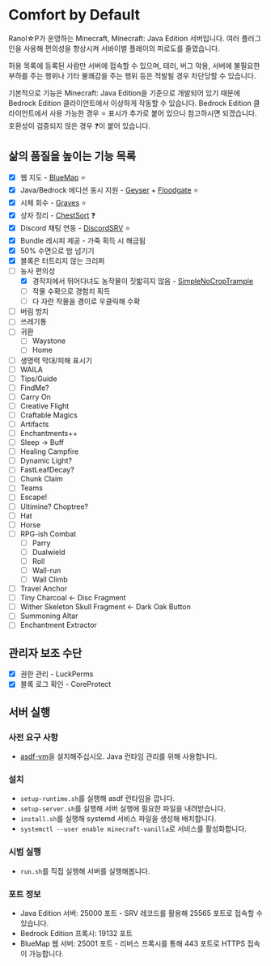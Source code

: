 # Comfort by Default

Ranol☆P가 운영하는 Minecraft, Minecraft: Java Edition 서버입니다.
여러 플러그인을 사용해 편의성을 향상시켜 서바이벌 플레이의 피로도를 줄였습니다.

허용 목록에 등록된 사람만 서버에 접속할 수 있으며,
테러, 버그 악용, 서버에 불필요한 부하를 주는 행위나 기타 불쾌감을 주는 행위 등은 적발될 경우 차단당할 수 있습니다.

기본적으로 기능은 Minecraft: Java Edition을 기준으로 개발되어 있기 때문에
Bedrock Edition 클라이언트에서 이상하게 작동할 수 있습니다.
Bedrock Edition 클라이언트에서 사용 가능한 경우 :star: 표시가 추가로 붙어 있으니 참고하시면 되겠습니다.
호환성이 검증되지 않은 경우 :question:이 붙어 있습니다.

## 삶의 품질을 높이는 기능 목록

- [x] 웹 지도 - [BlueMap](https://www.spigotmc.org/resources/bluemap.83557/) :star:
- [x] Java/Bedrock 에디션 동시 지원 - [Geyser](https://github.com/GeyserMC/Geyser) + [Floodgate](https://github.com/GeyserMC/Floodgate) :star:
- [x] 시체 회수 - [Graves](https://www.spigotmc.org/resources/graves.74208/) :star:
- [x] 상자 정리 - [ChestSort](https://www.spigotmc.org/resources/chestsort-api.59773/) :question:
- [x] Discord 채팅 연동 - [DiscordSRV](https://www.spigotmc.org/resources/discordsrv.18494/) :star:
- [x] Bundle 레시피 제공 - 가죽 획득 시 해금됨
- [x] 50% 수면으로 밤 넘기기
- [x] 블록은 터트리지 않는 크리퍼
- [ ] 농사 편의성
  - [x] 경작지에서 뛰어다녀도 농작물이 짓밟히지 않음 - [SimpleNoCropTrample](https://www.spigotmc.org/resources/simplenocroptrample.73609/)
  - [ ] 작물 수확으로 경험치 획득
  - [ ] 다 자란 작물을 괭이로 우클릭해 수확
- [ ] 버림 방지
- [ ] 쓰레기통
- [ ] 귀환
  - [ ] Waystone
  - [ ] Home
- [ ] 생명력 막대/피해 표시기
- [ ] WAILA
- [ ] Tips/Guide
- [ ] FindMe?
- [ ] Carry On
- [ ] Creative Flight
- [ ] Craftable Magics
- [ ] Artifacts
- [ ] Enchantments++
- [ ] Sleep -> Buff
- [ ] Healing Campfire
- [ ] Dynamic Light?
- [ ] FastLeafDecay?
- [ ] Chunk Claim
- [ ] Teams
- [ ] Escape!
- [ ] Ultimine? Choptree?
- [ ] Hat
- [ ] Horse
- [ ] RPG-ish Combat
  - [ ] Parry
  - [ ] Dualwield
  - [ ] Roll
  - [ ] Wall-run
  - [ ] Wall Climb
- [ ] Travel Anchor
- [ ] Tiny Charcoal <- Disc Fragment
- [ ] Wither Skeleton Skull Fragment <- Dark Oak Button
- [ ] Summoning Altar
- [ ] Enchantment Extractor

## 관리자 보조 수단

- [x] 권한 관리 - LuckPerms
- [x] 블록 로그 확인 - CoreProtect

## 서버 실행

### 사전 요구 사항

- [asdf-vm](https://asdf-vm.com/)을 설치해주십시오. Java 런타임 관리를 위해 사용합니다.

### 설치

- `setup-runtime.sh`를 실행해 asdf 런타임을 깝니다.
- `setup-server.sh`를 실행해 서버 실행에 필요한 파일을 내려받습니다.
- `install.sh`를 실행해 systemd 서비스 파일을 생성해 배치합니다.
- `systemctl --user enable minecraft-vanilla`로 서비스를 활성화합니다.

### 시범 실행

- `run.sh`를 직접 실행해 서버를 실행해봅니다.

### 포트 정보

- Java Edition 서버: 25000 포트 - SRV 레코드를 활용해 25565 포트로 접속할 수 있습니다.
- Bedrock Edition 프록시: 19132 포트
- BlueMap 웹 서버: 25001 포트 - 리버스 프록시를 통해 443 포트로 HTTPS 접속이 가능합니다.
